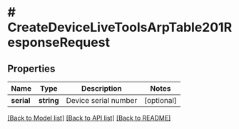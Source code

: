 # # CreateDeviceLiveToolsArpTable201ResponseRequest

## Properties

Name | Type | Description | Notes
------------ | ------------- | ------------- | -------------
**serial** | **string** | Device serial number | [optional]

[[Back to Model list]](../../README.md#models) [[Back to API list]](../../README.md#endpoints) [[Back to README]](../../README.md)
